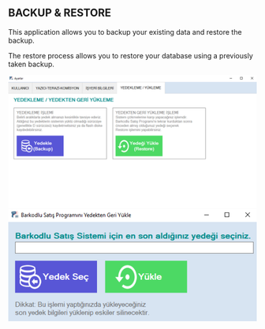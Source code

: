 ## BACKUP & RESTORE

This application allows you to backup your existing data and restore the backup.

The restore process allows you to restore your database using a previously taken backup.

<img src="backup.png">

<img src="recovery.png">